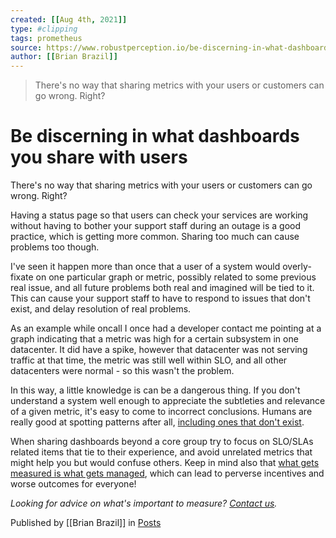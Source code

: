 ```yaml
---
created: [[Aug 4th, 2021]]
type: #clipping
tags: prometheus 
source: https://www.robustperception.io/be-discerning-in-what-dashboards-you-share-with-users
author: [[Brian Brazil]] 
---
```

> There's no way that sharing metrics with your users or customers can go wrong. Right?

# Be discerning in what dashboards you share with users


There's no way that sharing metrics with your users or customers can go wrong. Right?

Having a status page so that users can check your services are working without having to bother your support staff during an outage is a good practice, which is getting more common. Sharing too much can cause problems too though.

I've seen it happen more than once that a user of a system would overly-fixate on one particular graph or metric, possibly related to some previous real issue, and all future problems both real and imagined will be tied to it. This can cause your support staff to have to respond to issues that don't exist, and delay resolution of real problems.

As an example while oncall I once had a developer contact me pointing at a graph indicating that a metric was high for a certain subsystem in one datacenter. It did have a spike, however that datacenter was not serving traffic at that time, the metric was still well within SLO, and all other datacenters were normal - so this wasn't the problem.

In this way, a little knowledge is can be a dangerous thing. If you don't understand a system well enough to appreciate the subtleties and relevance of a given metric, it's easy to come to incorrect conclusions. Humans are really good at spotting patterns after all, [including ones that don't exist](https://en.wikipedia.org/wiki/Apophenia).

When sharing dashboards beyond a core group try to focus on SLO/SLAs related items that tie to their experience, and avoid unrelated metrics that might help you but would confuse others. Keep in mind also that [what gets measured is what gets managed](https://en.wikipedia.org/wiki/Goodhart%27s_law), which can lead to perverse incentives and worse outcomes for everyone!

_Looking for advice on what's important to measure? [Contact us](mailto:prometheus@robustperception.io)._

Published by [[Brian Brazil]] in [Posts](https://www.robustperception.io/category/posts)
